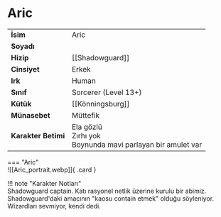 # Aric   
  
<div class="grid" markdown>  
  
|  |  |  
|---|---|  
| **İsim** | Aric |  
| **Soyadı** |  |  
| **Hizip** | [[Shadowguard]] |  
| **Cinsiyet** | Erkek |  
| **Irk** | Human |  
| **Sınıf** | Sorcerer (Level 13+) |  
| **Kütük** | [[Könningsburg]] |  
| **Münasebet** | Müttefik |  
| **Karakter Betimi** | Ela gözlü<br>Zırhı yok<br>Boynunda mavi parlayan bir amulet var |  
  
  
=== "Aric"  
	![[Aric_portrait.webp]]{ .card }  
  
</div>  
  
!!! note "Karakter Notları"  
	Shadowguard captain. Katı rasyonel netlik üzerine kurulu bir abimiz. Shadowguard'daki amacının "kaosu contain etmek" olduğu söyleniyor. Wizardları sevmiyor, kendi dedi.  